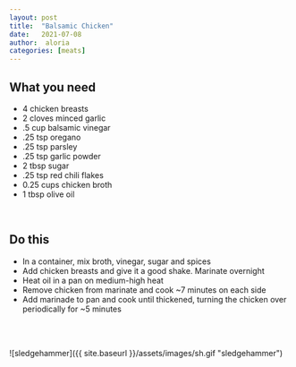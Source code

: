 ```yaml
---
layout: post
title:  "Balsamic Chicken"
date:   2021-07-08
author:  aloria
categories: [meats]
---
```


## What you need
* 4 chicken breasts
* 2 cloves minced garlic
* .5 cup balsamic vinegar
* .25 tsp oregano
* .25 tsp parsley
* .25 tsp garlic powder
* 2 tbsp sugar
* .25 tsp red chili flakes
* 0.25 cups chicken broth
* 1 tbsp olive oil

<br/>

## Do this
* In a container, mix broth, vinegar, sugar and spices
* Add chicken breasts and give it a good shake. Marinate overnight
* Heat oil in a pan on medium-high heat
* Remove chicken from marinate and cook ~7 minutes on each side
* Add marinade to pan and cook until thickened, turning the chicken over periodically for ~5 minutes
<br/>
<br/>

![sledgehammer]({{ site.baseurl }}/assets/images/sh.gif "sledgehammer")
